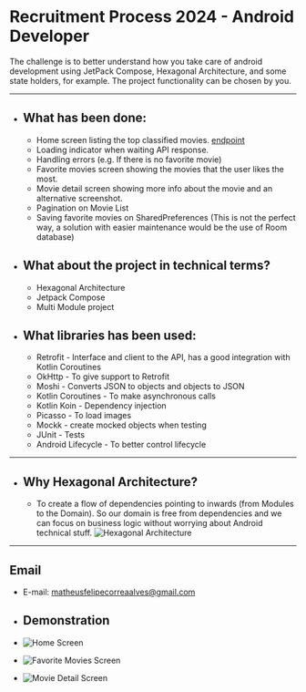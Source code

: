 # Recruitment Process 2024 - Android Developer

The challenge is to better understand how you take care of android development using JetPack Compose, Hexagonal Architecture, and some state holders, for example. The project functionality can be chosen by you.

* * *

* ## What has been done:
  * Home screen listing the top classified movies. [endpoint](https://developers.themoviedb.org/3/movies/get-popular-movies)
  * Loading indicator when waiting API response.
  * Handling errors (e.g. If there is no favorite movie)
  * Favorite movies screen showing the movies that the user likes the most.
  * Movie detail screen showing more info about the movie and an alternative screenshot.
  * Pagination on Movie List
  * Saving favorite movies on SharedPreferences (This is not the perfect way, a solution with easier maintenance would be the use of Room database)

* ## What about the project in technical terms?
  * Hexagonal Architecture
  * Jetpack Compose
  * Multi Module project


* ## What libraries has been used:
  * Retrofit - Interface and client to the API, has a good integration with Kotlin Coroutines
  * OkHttp - To give support to Retrofit
  * Moshi - Converts JSON to objects and objects to JSON
  * Kotlin Coroutines - To make asynchronous calls
  * Kotlin Koin - Dependency injection
  * Picasso - To load images
  * Mockk - create mocked objects when testing
  * JUnit - Tests
  * Android Lifecycle - To better control lifecycle

* * *
* ## Why Hexagonal Architecture?
    * To create a flow of dependencies pointing to inwards (from Modules to the Domain). So our domain is free from dependencies and we can focus on business logic without worrying about Android technical stuff.
      ![Hexagonal Architecture](images/image0.png)

* * *
## Email
* E-mail: matheusfelipecorreaalves@gmail.com

* ## Demonstration
*  ![Home Screen](images/image1.png)
*  ![Favorite Movies Screen](images/image2.png)
*  ![Movie Detail Screen](images/image3.png)
